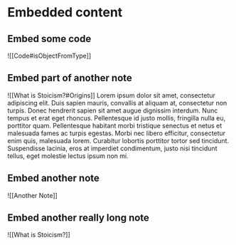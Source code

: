 # Embedded content

## Embed some code
![[Code#isObjectFromType]]


## Embed part of another note
![[What is Stoicism?#Origins]]
Lorem ipsum dolor sit amet, consectetur adipiscing elit. Duis sapien mauris, convallis at aliquam at, consectetur non turpis. Donec hendrerit sapien sit amet augue dignissim interdum. Nunc tempus et erat eget rhoncus. Pellentesque id justo mollis, fringilla nulla eu, porttitor quam. Pellentesque habitant morbi tristique senectus et netus et malesuada fames ac turpis egestas. Morbi nec libero efficitur, consectetur enim quis, malesuada lorem. Curabitur lobortis porttitor tortor sed tincidunt. Suspendisse lacinia, eros at imperdiet condimentum, justo nisi tincidunt tellus, eget molestie lectus ipsum non mi.


## Embed another note
![[Another Note]]
## Embed another really long note

![[What is Stoicism?]]
